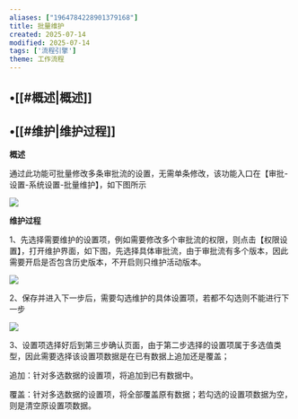```yaml
---
aliases: ["1964784228901379168"]
title: 批量维护
created: 2025-07-14
modified: 2025-07-14
tags: ['流程引擎']
theme: 工作流程
---
```


## •[[#概述|概述]]

## •[[#维护|维护过程]]

**概述**

通过此功能可批量修改多条审批流的设置，无需单条修改，该功能入口在【审批-设置-系统设置-批量维护】，如下图所示

![](https://myhelpdoc.oss-cn-heyuan.aliyuncs.com/mdimages/4ab51fa26db1e56fd0b18e1040a49047.jpg)

**维护过程**

1、先选择需要维护的设置项，例如需要修改多个审批流的权限，则点击【权限设置】，打开维护界面，如下图，先选择具体审批流，由于审批流有多个版本，因此需要开启是否包含历史版本，不开启则只维护活动版本。

![](https://myhelpdoc.oss-cn-heyuan.aliyuncs.com/mdimages/423f6375cb62bd5562c77dab8ecbc95b.jpg)

2、保存并进入下一步后，需要勾选维护的具体设置项，若都不勾选则不能进行下一步

![](https://myhelpdoc.oss-cn-heyuan.aliyuncs.com/mdimages/96868891266a40cf10a03a61d4613942.jpg)

3、设置项选择好后到第三步确认页面，由于第二步选择的设置项属于多选值类型，因此需要选择该设置项数据是在已有数据上追加还是覆盖；

追加：针对多选数据的设置项，将追加到已有数据中。

覆盖：针对多选数据的设置项，将全部覆盖原有数据；若勾选的设置项数据为空，则是清空原设置项数据。

